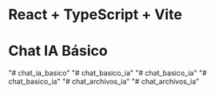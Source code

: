 # React + TypeScript + Vite
# Chat IA Básico



"# chat_ia_basico" 
"# chat_basico_ia" 
"# chat_basico_ia" 
"# chat_basico_ia" 
"# chat_archivos_ia" 
"# chat_archivos_ia" 
